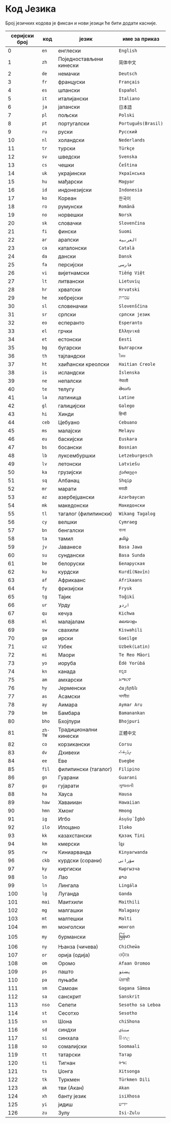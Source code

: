 # Код Језика

Број језичких кодова је фиксан и нови језици ће бити додати касније.

| серијски број | код | језик | име за приказ |
| - | - | - | - |
| 0 | `en` | енглески | `English` |
| 1 | `zh` | Поједностављени кинески | `简体中文` |
| 2 | `de` | немачки | `Deutsch` |
| 3 | `fr` | француски | `Français` |
| 4 | `es` | шпански | `Español` |
| 5 | `it` | италијански | `Italiano` |
| 6 | `ja` | јапански | `日本語` |
| 7 | `pl` | пољски | `Polski` |
| 8 | `pt` | португалски | `Português(Brasil)` |
| 9 | `ru` | руски | `Русский` |
| 10 | `nl` | холандски | `Nederlands` |
| 11 | `tr` | турски | `Türkçe` |
| 12 | `sv` | шведски | `Svenska` |
| 13 | `cs` | чешки | `Čeština` |
| 14 | `uk` | украјински | `Українська` |
| 15 | `hu` | мађарски | `Magyar` |
| 16 | `id` | индонезијски | `Indonesia` |
| 17 | `ko` | Кореан | `한국어` |
| 18 | `ro` | румунски | `Română` |
| 19 | `no` | норвешки | `Norsk` |
| 20 | `sk` | словачки | `Slovenčina` |
| 21 | `fi` | фински | `Suomi` |
| 22 | `ar` | арапски | `العربية` |
| 23 | `ca` | каталонски | `Català` |
| 24 | `da` | дански | `Dansk` |
| 25 | `fa` | персијски | `فارسی` |
| 26 | `vi` | вијетнамски | `Tiếng Việt` |
| 27 | `lt` | литвански | `Lietuvių` |
| 28 | `hr` | хрватски | `Hrvatski` |
| 29 | `he` | хебрејски | `עברית` |
| 30 | `sl` | словеначки | `Slovenščina` |
| 31 | `sr` | српски | `српски језик` |
| 32 | `eo` | есперанто | `Esperanto` |
| 33 | `el` | грчки | `Ελληνικά` |
| 34 | `et` | естонски | `Eesti` |
| 35 | `bg` | бугарски | `Български` |
| 36 | `th` | тајландски | `ไทย` |
| 37 | `ht` | хаићански креолски | `Haitian Creole` |
| 38 | `is` | исландски | `Íslenska` |
| 39 | `ne` | непалски | `नेपाली` |
| 40 | `te` | телугу | `తెలుగు` |
| 41 | `la` | латиница | `Latine` |
| 42 | `gl` | галицијски | `Galego` |
| 43 | `hi` | Хинди | `हिन्दी` |
| 44 | `ceb` | Цебуано | `Cebuano` |
| 45 | `ms` | малајски | `Melayu` |
| 46 | `eu` | баскијски | `Euskara` |
| 47 | `bs` | босански | `Bosnian` |
| 48 | `lb` | луксембуршки | `Letzeburgesch` |
| 49 | `lv` | летонски | `Latviešu` |
| 50 | `ka` | грузијски | `ქართული` |
| 51 | `sq` | Албанац | `Shqip` |
| 52 | `mr` | марати | `मराठी` |
| 53 | `az` | азербејџански | `Azərbaycan` |
| 54 | `mk` | македонски | `Македонски` |
| 55 | `tl` | тагалог (филипински) | `Wikang Tagalog` |
| 56 | `cy` | велшки | `Cymraeg` |
| 57 | `bn` | бенгалски | `বাংলা` |
| 58 | `ta` | тамил | `தமிழ்` |
| 59 | `jv` | Јаванесе | `Basa Jawa` |
| 60 | `su` | сундански | `Basa Sunda` |
| 61 | `be` | белоруски | `Беларуская` |
| 62 | `ku` | курдски | `Kurdî(Navîn)` |
| 63 | `af` | Африкаанс | `Afrikaans` |
| 64 | `fy` | фризијски | `Frysk` |
| 65 | `tg` | Тајик | `Toğikī` |
| 66 | `ur` | Урду | `اردو` |
| 67 | `qu` | кечуа | `Kichwa` |
| 68 | `ml` | малајалам | `മലയാളം` |
| 69 | `sw` | свахили | `Kiswahili` |
| 70 | `ga` | ирски | `Gaeilge` |
| 71 | `uz` | Узбек | `Uzbek(Latin)` |
| 72 | `mi` | Маори | `Te Reo Māori` |
| 73 | `yo` | иоруба | `Èdè Yorùbá` |
| 74 | `kn` | канада | `ಕನ್ನಡ` |
| 75 | `am` | амхарски | `አማርኛ` |
| 76 | `hy` | Јерменски | `Հայերեն` |
| 77 | `as` | Асамски | `অসমীয়া` |
| 78 | `ay` | Аимара | `Aymar Aru` |
| 79 | `bm` | Бамбара | `Bamanankan` |
| 80 | `bho` | Бхојпури | `Bhojpuri` |
| 81 | `zh-TW` | Традиционални кинески | `正體中文` |
| 82 | `co` | корзикански | `Corsu` |
| 83 | `dv` | Дхивехи | `ދިވެހިބަސް` |
| 84 | `ee` | Еве | `Eʋegbe` |
| 85 | `fil` | филипински (тагалог) | `Filipino` |
| 86 | `gn` | Гуарани | `Guarani` |
| 87 | `gu` | гујарати | `ગુજરાતી` |
| 88 | `ha` | Хауса | `Hausa` |
| 89 | `haw` | Хаваииан | `Hawaiian` |
| 90 | `hmn` | Хмонг | `Hmong` |
| 91 | `ig` | Игбо | `Ásụ̀sụ́ Ìgbò` |
| 92 | `ilo` | Илоцано | `Iloko` |
| 93 | `kk` | казахстански | `Қазақ Тілі` |
| 94 | `km` | кмерски | `ខ្មែរ` |
| 95 | `rw` | Киниарванда | `Kinyarwanda` |
| 96 | `ckb` | курдски (сорани) | `سۆرانی` |
| 97 | `ky` | киргиски | `Кыргызча` |
| 98 | `lo` | Лао | `ລາວ` |
| 99 | `ln` | Лингала | `Lingála` |
| 100 | `lg` | Луганда | `Ganda` |
| 101 | `mai` | Маитхили | `Maithili` |
| 102 | `mg` | малгашки | `Malagasy` |
| 103 | `mt` | малтешки | `Malti` |
| 104 | `mn` | монголски | `монгол` |
| 105 | `my` | бурмански | `မြန်မာ` |
| 106 | `ny` | Њанза (чичева) | `ChiCheŵa` |
| 107 | `or` | орија (одија) | `ଓଡ଼ିଆ` |
| 108 | `om` | Оромо | `Afaan Oromoo` |
| 109 | `ps` | пашто | `پښتو` |
| 110 | `pa` | пуњаби | `ਪੰਜਾਬੀ` |
| 111 | `sm` | Самоан | `Gagana Sāmoa` |
| 112 | `sa` | санскрит | `Sanskrit` |
| 113 | `nso` | Сепети | `Sesotho sa Leboa` |
| 114 | `st` | Сесотхо | `Sesotho` |
| 115 | `sn` | Шона | `chiShona` |
| 116 | `sd` | синдхи | `سنڌي` |
| 117 | `si` | синхала | `සිංහල` |
| 118 | `so` | сомалијски | `Soomaali` |
| 119 | `tt` | татарски | `Татар` |
| 120 | `ti` | Тигнан | `ትግር` |
| 121 | `ts` | Џонга | `Xitsonga` |
| 122 | `tk` | Туркмен | `Türkmen Dili` |
| 123 | `ak` | тви (Акан) | `Akan` |
| 124 | `xh` | банту језик | `isiXhosa` |
| 125 | `yi` | јидиш | `ייִדיש` |
| 126 | `zu` | Зулу | `Isi-Zulu` |